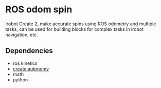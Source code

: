 # ROS odom spin  
Irobot Create 2, make accurate spins using ROS odometry and multiple tasks, can be used for building blocks for complex tasks in irobot navigation, etc.


## Dependencies

* ros kinetics
* [create autonomy](https://github.com/AutonomyLab/create_autonomy)
* math
* python
